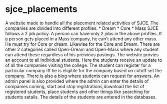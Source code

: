 # sjce_placements
A website made to handle all the placement related activities of SJCE.
The companies are divided into different profiles.
	* Dream
	* Core
	* Mass
SJCE follows a 2 job policy. A person can have only 2 jobs in the above profiles. If a person gets placed in a Mass company, he can't attend any other mass. He must try for Core or dream. Likewise for the Core and Dream.
There are other 2 categories called Open-Dream and Open-Mass where any student can attend these regardless of his preivious postings.
The website provies an account to all individual students. Here the students receive an update to of all the companies visiting the college. The student can register for a particular company iff he is eligible for the company based on cutoff set the company. There is also a blog where students can request for answers.
An admin panel is also provided where the admin can enter the details of companies coming, start and stop registrations,download the list of registered students, place students and other things like searching for students setails.
The details of the students are entered in the databases.
